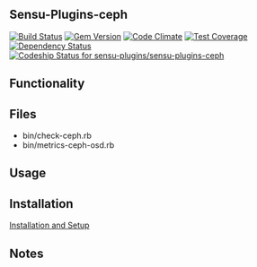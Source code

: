 ## Sensu-Plugins-ceph

[ ![Build Status](https://travis-ci.org/sensu-plugins/sensu-plugins-ceph.svg?branch=master)](https://travis-ci.org/sensu-plugins/sensu-plugins-ceph)
[![Gem Version](https://badge.fury.io/rb/sensu-plugins-ceph.svg)](http://badge.fury.io/rb/sensu-plugins-ceph)
[![Code Climate](https://codeclimate.com/github/sensu-plugins/sensu-plugins-ceph/badges/gpa.svg)](https://codeclimate.com/github/sensu-plugins/sensu-plugins-ceph)
[![Test Coverage](https://codeclimate.com/github/sensu-plugins/sensu-plugins-ceph/badges/coverage.svg)](https://codeclimate.com/github/sensu-plugins/sensu-plugins-ceph)
[![Dependency Status](https://gemnasium.com/sensu-plugins/sensu-plugins-ceph.svg)](https://gemnasium.com/sensu-plugins/sensu-plugins-ceph)
[ ![Codeship Status for sensu-plugins/sensu-plugins-ceph](https://codeship.com/projects/61bdf3c0-d4df-0132-2baa-0e210ac4c62f/status?branch=master)](https://codeship.com/projects/77911)

## Functionality

## Files
 * bin/check-ceph.rb
 * bin/metrics-ceph-osd.rb

## Usage

## Installation

[Installation and Setup](http://sensu-plugins.io/docs/installation_instructions.html)

## Notes
